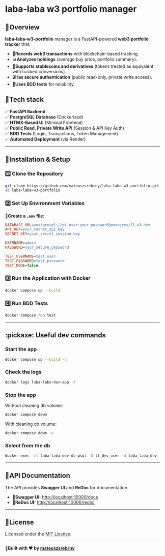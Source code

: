 # laba-laba w3 portfolio manager

## :rocket:Overview
**laba-laba-w3-portfolio** manager is a FastAPI-powered **web3 portfolio tracker** that:
- :bank:**Records web3 transactions** with blockchain-based tracking.
- :bar_chart:**Analyzes holdings** (average buy price, portfolio summary).
- :repeat:**Supports stablecoins and derivatives** (tokens treated as equivalent with tracked conversions).
- :lock:**Has secure authentication** (public read-only, private write access).
- :test_tube:**Uses BDD tests** for reliability.

## :pushpin:Tech stack
:white_check_mark: **FastAPI Backend**  
:white_check_mark: **PostgreSQL Database** (Dockerized)  
:white_check_mark: **HTMX-Based UI** (Minimal Frontend)  
:white_check_mark: **Public Read, Private Write API** (Session & API Key Auth)  
:white_check_mark: **BDD Tests** (Login, Transactions, Token Management)  
:white_check_mark: **Automated Deployment** (via Render)

---

## :wrench:**Installation & Setup**
### **:one: Clone the Repository**
```sh
git clone https://github.com/mateuszsrebrny/laba-laba-w3-portfolio.git
cd laba-laba-w3-portfolio
```

### **:two: Set Up Environment Variables**
:pushpin:**Create a `.env` file**:
```ini
DATABASE_URL=postgresql://pi_user:your_password@postgres/ll-w3-dev
API_KEY=your_secret_api_key
SECRET_KEY=your_secret_session_key

USERNAME=admin
PASSWORD=your_secure_password

TEST_USERNAME=test_user
TEST_PASSWORD=test_password
TEST_MODE=false
```

### **:three: Run the Application with Docker**
```sh
docker compose up --build
```

### **:four: Run BDD Tests**
```sh
docker compose run test
```

---

## :pickaxe: Useful dev commands

### Start the app

```bash 
docker compose up --build -d
```

### Check the logs 

```bash
docker logs laba-laba-dev-app -f
```

### Stop the app

Without cleaning db volume:
```bash
docker compose down
```

With cleaning db volume:
```bash
docker compose down -v
```

### Select from the db

```bash
docker exec -it laba-laba-dev-db psql -U ll_dev_user -d laba_laba_dev -c "select * from transactions;"
```

---

## :rocket:**API Documentation**
The API provides **Swagger UI** and **ReDoc** for documentation.

- :book:**Swagger UI:** [http://localhost:10000/docs](http://localhost:10000/docs)  
- :book:**ReDoc UI:** [http://localhost:10000/redoc](http://localhost:10000/redoc)  


---

## :scroll:**License**
Licensed under the [MIT License](https://opensource.org/licenses/MIT).  

---
:rocket:**Built with :heart: by [mateuszsrebrny](https://github.com/mateuszsrebrny)**

